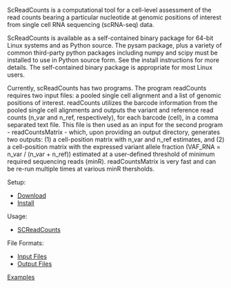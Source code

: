 
ScReadCounts is a computational tool for a cell-level assessment of the read counts bearing a particular nucleotide at genomic positions of interest from single cell RNA sequencing (scRNA-seq) data. 

ScReadCounts is available as a self-contained binary package for 64-bit
Linux systems and as Python source. The pysam package, plus a variety
of common third-party python packages including numpy and scipy must
be installed to use in Python source form. See the install
instructions for more details. The self-contained binary package is
appropriate for most Linux users.

Currently, scReadCounts has two programs. The program readCounts requires two input files: a pooled single cell alignment and a list of genomic positions of interest. readCounts utilizes the barcode information from the pooled single cell alignments and outputs the variant and reference read counts (n_var and n_ref, respectively), for each barcode (cell), in a comma separated text file. This file is then used as an input for the second program - readCountsMatrix - which, upon providing an output directory, generates two outputs: (1) a cell-position matrix with n_var and n_ref estimates, and (2) a cell-position matrix with the expressed variant allele fraction (VAF_RNA = n_var / (n_var + n_ref)) estimated at a user-defined threshold of minimum required sequencing reads (minR). readCountsMatrix is very fast and can be re-run multiple times at various minR thersholds.


Setup:
* [Download](https://github.com/HorvathLab/NGS/releases/tag/SCReadCounts-1.1.1)
* [Install](docs/Installation.md)

Usage:
* [SCReadCounts](docs/Usage.md)

File Formats:
* [Input Files](docs/InputFiles.md)
* [Output Files](docs/OutputFiles.md)

[Examples](docs/Examples.md)

